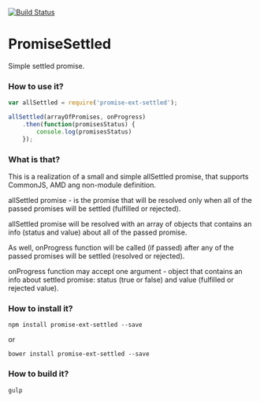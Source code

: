 [![Build Status](https://travis-ci.org/smelukov/PromiseSettled.svg?branch=master)](https://travis-ci.org/smelukov/PromiseSettled)

# PromiseSettled
Simple settled promise.

### How to use it?
```javascript
var allSettled = require('promise-ext-settled');

allSettled(arrayOfPromises, onProgress)
    .then(function(promisesStatus) {
        console.log(promisesStatus)
    });
```

### What is that?
This is a realization of a small and simple allSettled promise, that supports CommonJS, AMD ang non-module definition.

allSettled promise - is the promise that will be resolved only when all of the passed promises will be settled (fulfilled or rejected).

allSettled promise will be resolved with an array of objects that contains an info (status and value) about all of the passed promise.

As well, onProgress function will be called (if passed) after any of the passed promises will be settled (resolved or rejected).

onProgress function may accept one argument - object that contains an info about settled promise: status (true or false) and value (fulfilled or rejected value).

### How to install it?
```shell
npm install promise-ext-settled --save
```
or
```shell
bower install promise-ext-settled --save
```

### How to build it?
```shell
gulp
```
